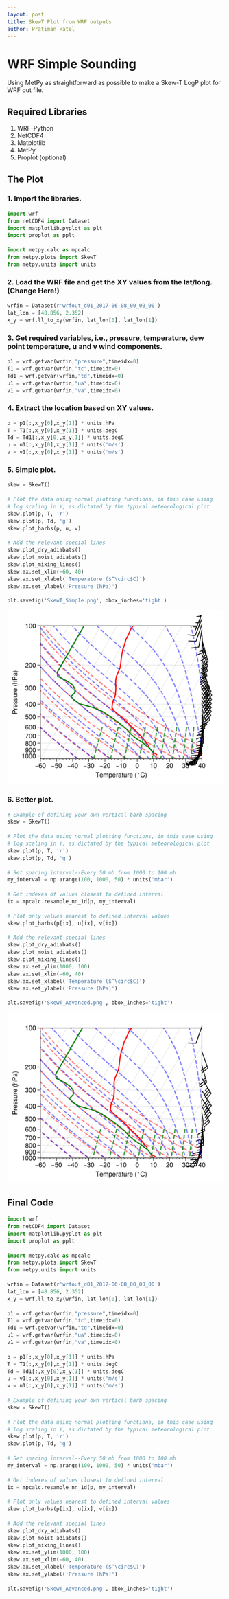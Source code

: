 ```yaml
---
layout: post
title: SkewT Plot from WRF outputs
author: Pratiman Patel
---
```


# WRF Simple Sounding

Using MetPy as straightforward as possible to make a Skew-T LogP plot
for WRF out file.

## Required Libraries

1.  WRF-Python
2.  NetCDF4
3.  Matplotlib
4.  MetPy
5.  Proplot (optional)

## The Plot
### 1. Import the libraries.

``` python
import wrf
from netCDF4 import Dataset
import matplotlib.pyplot as plt
import proplot as pplt

import metpy.calc as mpcalc
from metpy.plots import SkewT
from metpy.units import units
```

### 2. Load the WRF file and get the XY values from the lat/long. (Change Here!)

``` python
wrfin = Dataset(r'wrfout_d01_2017-06-08_00_00_00')
lat_lon = [48.856, 2.352]
x_y = wrf.ll_to_xy(wrfin, lat_lon[0], lat_lon[1])
```

### 3. Get required variables, i.e., pressure, temperature, dew point    temperature, u and v wind components.

``` python
p1 = wrf.getvar(wrfin,"pressure",timeidx=0)
T1 = wrf.getvar(wrfin,"tc",timeidx=0)
Td1 = wrf.getvar(wrfin,"td",timeidx=0)
u1 = wrf.getvar(wrfin,"ua",timeidx=0)
v1 = wrf.getvar(wrfin,"va",timeidx=0)
```

### 4. Extract the location based on XY values.

``` python
p = p1[:,x_y[0],x_y[1]] * units.hPa
T = T1[:,x_y[0],x_y[1]] * units.degC
Td = Td1[:,x_y[0],x_y[1]] * units.degC
u = u1[:,x_y[0],x_y[1]] * units('m/s')
v = v1[:,x_y[0],x_y[1]] * units('m/s')
```

### 5. Simple plot.

``` python
skew = SkewT()

# Plot the data using normal plotting functions, in this case using
# log scaling in Y, as dictated by the typical meteorological plot
skew.plot(p, T, 'r')
skew.plot(p, Td, 'g')
skew.plot_barbs(p, u, v)

# Add the relevant special lines
skew.plot_dry_adiabats()
skew.plot_moist_adiabats()
skew.plot_mixing_lines()
skew.ax.set_xlim(-60, 40)
skew.ax.set_xlabel('Temperature ($^\circ$C)')
skew.ax.set_ylabel('Pressure (hPa)')

plt.savefig('SkewT_Simple.png', bbox_inches='tight')
```

![SkewT_Simple](/uploads/2021/08/05/SkewT_Simple.png)

### 6. Better plot.

``` python
# Example of defining your own vertical barb spacing
skew = SkewT()

# Plot the data using normal plotting functions, in this case using
# log scaling in Y, as dictated by the typical meteorological plot
skew.plot(p, T, 'r')
skew.plot(p, Td, 'g')

# Set spacing interval--Every 50 mb from 1000 to 100 mb
my_interval = np.arange(100, 1000, 50) * units('mbar')

# Get indexes of values closest to defined interval
ix = mpcalc.resample_nn_1d(p, my_interval)

# Plot only values nearest to defined interval values
skew.plot_barbs(p[ix], u[ix], v[ix])

# Add the relevant special lines
skew.plot_dry_adiabats()
skew.plot_moist_adiabats()
skew.plot_mixing_lines()
skew.ax.set_ylim(1000, 100)
skew.ax.set_xlim(-60, 40)
skew.ax.set_xlabel('Temperature ($^\circ$C)')
skew.ax.set_ylabel('Pressure (hPa)')

plt.savefig('SkewT_Advanced.png', bbox_inches='tight')
```

![SkewT_Advanced](/uploads/2021/08/05/SkewT_Advanced.png)

## Final Code

``` python
import wrf
from netCDF4 import Dataset
import matplotlib.pyplot as plt
import proplot as pplt

import metpy.calc as mpcalc
from metpy.plots import SkewT
from metpy.units import units

wrfin = Dataset(r'wrfout_d01_2017-06-08_00_00_00')
lat_lon = [48.856, 2.352]
x_y = wrf.ll_to_xy(wrfin, lat_lon[0], lat_lon[1])

p1 = wrf.getvar(wrfin,"pressure",timeidx=0)
T1 = wrf.getvar(wrfin,"tc",timeidx=0)
Td1 = wrf.getvar(wrfin,"td",timeidx=0)
u1 = wrf.getvar(wrfin,"ua",timeidx=0)
v1 = wrf.getvar(wrfin,"va",timeidx=0)

p = p1[:,x_y[0],x_y[1]] * units.hPa
T = T1[:,x_y[0],x_y[1]] * units.degC
Td = Td1[:,x_y[0],x_y[1]] * units.degC
u = v1[:,x_y[0],x_y[1]] * units('m/s')
v = u1[:,x_y[0],x_y[1]] * units('m/s')

# Example of defining your own vertical barb spacing
skew = SkewT()

# Plot the data using normal plotting functions, in this case using
# log scaling in Y, as dictated by the typical meteorological plot
skew.plot(p, T, 'r')
skew.plot(p, Td, 'g')

# Set spacing interval--Every 50 mb from 1000 to 100 mb
my_interval = np.arange(100, 1000, 50) * units('mbar')

# Get indexes of values closest to defined interval
ix = mpcalc.resample_nn_1d(p, my_interval)

# Plot only values nearest to defined interval values
skew.plot_barbs(p[ix], u[ix], v[ix])

# Add the relevant special lines
skew.plot_dry_adiabats()
skew.plot_moist_adiabats()
skew.plot_mixing_lines()
skew.ax.set_ylim(1000, 100)
skew.ax.set_xlim(-60, 40)
skew.ax.set_xlabel('Temperature ($^\circ$C)')
skew.ax.set_ylabel('Pressure (hPa)')

plt.savefig('SkewT_Advanced.png', bbox_inches='tight')
```
